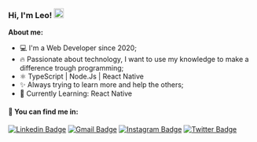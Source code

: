 ### Hi, I'm Leo!  <img src="https://media.giphy.com/media/hvRJCLFzcasrR4ia7z/giphy.gif" width="20" >

 **About me:**
 
 - 💻 I'm a Web Developer since 2020;
 - 🔥 Passionate about technology, I want to use my knowledge to make a difference trough programming;
 - ⚛️ TypeScript | Node.Js | React Native
 - ✨ Always trying to learn more and help the others;
 - 🚀 Currently Learning: React Native
 
#### 💬 You can find me in: 

[![Linkedin Badge](https://img.shields.io/badge/-Linkedin-blue?style=flat-square&logo=Linkedin&logoColor=white&link=https://www.linkedin.com/in/leonardo-leal-antao/)](https://www.linkedin.com/in/leonardo-leal-antao/) 
[![Gmail Badge](https://img.shields.io/badge/-leonardoa.dev@gmail.com-c14438?style=flat-square&logo=Gmail&logoColor=white&link=mailto:leonardoa.dev@gmail.com)](mailto:leonardoa.dev@gmail.com)
[![Instagram Badge](https://img.shields.io/badge/-Instagram-purple?style=flat-square&logo=Instagram&logoColor=white&link=https://www.instagram.com/leonardoa.dev/)](https://www.instagram.com/leonardoa.dev/)
[![Twitter Badge](https://img.shields.io/badge/Twitter-1DA1F2?style=flat-square&logo=Twitter&logoColor=white&link=https://www.twitter.com/odranoel_la/)](https://www.twitter.com/odranoel_la/)
